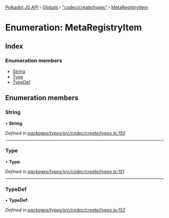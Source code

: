 [Polkadot JS API](../README.md) › [Globals](../globals.md) › ["codec/create/types"](../modules/_codec_create_types_.md) › [MetaRegistryItem](_codec_create_types_.metaregistryitem.md)

# Enumeration: MetaRegistryItem

## Index

### Enumeration members

* [String](_codec_create_types_.metaregistryitem.md#string)
* [Type](_codec_create_types_.metaregistryitem.md#type)
* [TypeDef](_codec_create_types_.metaregistryitem.md#typedef)

## Enumeration members

###  String

• **String**:

*Defined in [packages/types/src/codec/create/types.ts:150](https://github.com/polkadot-js/api/blob/7ac3043f83/packages/types/src/codec/create/types.ts#L150)*

___

###  Type

• **Type**:

*Defined in [packages/types/src/codec/create/types.ts:151](https://github.com/polkadot-js/api/blob/7ac3043f83/packages/types/src/codec/create/types.ts#L151)*

___

###  TypeDef

• **TypeDef**:

*Defined in [packages/types/src/codec/create/types.ts:152](https://github.com/polkadot-js/api/blob/7ac3043f83/packages/types/src/codec/create/types.ts#L152)*
